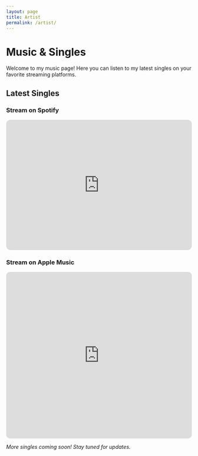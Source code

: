 ```yaml
---
layout: page
title: Artist
permalink: /artist/
---
```


# Music & Singles

Welcome to my music page! Here you can listen to my latest singles on your favorite streaming platforms.

## Latest Singles

### Stream on Spotify
<iframe style="border-radius:12px" src="https://open.spotify.com/embed/artist/4V2A65rOlzR60eLXWlvV8B?utm_source=generator&theme=0" width="100%" height="352" frameBorder="0" allowfullscreen="" allow="autoplay; clipboard-write; encrypted-media; fullscreen; picture-in-picture" loading="lazy"></iframe>

### Stream on Apple Music
<iframe allow="autoplay *; encrypted-media *; fullscreen *; clipboard-write" frameborder="0" height="450" style="width:100%;max-width:660px;overflow:hidden;border-radius:10px;" sandbox="allow-forms allow-popups allow-same-origin allow-scripts allow-storage-access-by-user-activation allow-top-navigation-by-user-activation" src="https://embed.music.apple.com/ca/artist/mohamad-jad-chaker/1824209663"></iframe>

*More singles coming soon! Stay tuned for updates.*